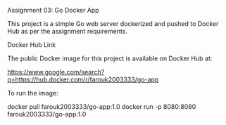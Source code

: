 Assignment 03: Go Docker App

This project is a simple Go web server dockerized and pushed to Docker Hub as per the assignment requirements.

Docker Hub Link


The public Docker image for this project is available on Docker Hub at:

https://www.google.com/search?q=https://hub.docker.com/r/farouk2003333/go-app



To run the image:


docker pull farouk2003333/go-app:1.0
docker run -p 8080:8080 farouk2003333/go-app:1.0
